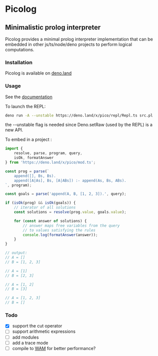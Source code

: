 # Picolog

## Minimalistic prolog interpreter

Picolog provides a minimal prolog
interpreter implementation that can be embedded in other js/ts/node/deno projects to perform logical computations.

### Installation

Picolog is available on [deno.land](https://deno.land/x/pico)

### Usage

See the [documentation](https://doc.deno.land/https/deno.land/x/pico/mod.ts)

To launch the REPL:

```bash
deno run -A --unstable https://deno.land/x/pico/repl/Repl.ts src.pl
```

the --unstable flag is needed since Deno.setRaw (used by the REPL) is a new API.

To embed in a project :

```typescript
import {
    resolve, parse, program, query,
    isOk, formatAnswer
} from 'https://deno.land/x/pico/mod.ts';

const prog = parse(`
    append([], Bs, Bs).
    append([A|As], Bs, [A|ABs]) :- append(As, Bs, ABs).
`, program);

const goals = parse('append(A, B, [1, 2, 3]).', query);

if (isOk(prog) && isOk(goals)) {
    // iterator of all solutions
    const solutions = resolve(prog.value, goals.value);

    for (const answer of solutions) {
        // answer maps free variables from the query
        // to values satisfying the rules
        console.log(formatAnswer(answer));
    }
}

// output:
// A = []
// B = [1, 2, 3]

// A = [1]
// B = [2, 3]

// A = [1, 2]
// B = [3]

// A = [1, 2, 3]
// B = []
```

### Todo

- [x] support the cut operator
- [ ] support arithmetic expressions
- [ ] add modules
- [ ] add a trace mode
- [ ] compile to [WAM](https://www.wikiwand.com/fr/Warren%27s_Abstract_Machine) for better performance?

